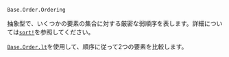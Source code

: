 ```
Base.Order.Ordering
```

抽象型で、いくつかの要素の集合に対する厳密な弱順序を表します。詳細については[`sort!`](@ref)を参照してください。

[`Base.Order.lt`](@ref)を使用して、順序に従って2つの要素を比較します。
